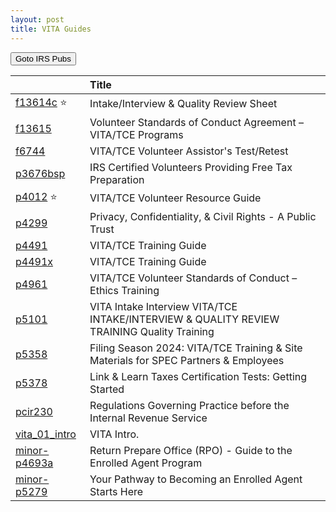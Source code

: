 ```yaml
---
layout: post
title: VITA Guides
---
```


<script> function button1() { window.open(https://www.irs.gov/forms-pubs); } </script>
<button onclick="button1()">Goto IRS Pubs</button>

| | Title |
|:--|:--|
| [f13614c](/ea/assets/pdfs/vita/1.md/view.f13614c) :star: | Intake/Interview & Quality Review Sheet |
| [f13615](/ea/assets/pdfs/vita/1.md/view.f13615) | Volunteer Standards of Conduct Agreement – VITA/TCE Programs |
| [f6744](/ea/assets/pdfs/vita/1.md/view.f6744) | VITA/TCE Volunteer Assistor's Test/Retest |
| [p3676bsp](/ea/assets/pdfs/vita/1.md/view.p3676bsp) | IRS Certified Volunteers Providing Free Tax Preparation |
| [p4012](/ea/assets/pdfs/vita/1.md/view.p4012) :star: | VITA/TCE Volunteer Resource Guide |
| [p4299](/ea/assets/pdfs/vita/1.md/view.p4299) | Privacy, Confidentiality, & Civil Rights - A Public Trust |
| [p4491](/ea/assets/pdfs/vita/1.md/view.p4491) | VITA/TCE Training Guide |
| [p4491x](/ea/assets/pdfs/vita/1.md/view.p4491x) | VITA/TCE Training Guide |
| [p4961](/ea/assets/pdfs/vita/1.md/view.p4961) | VITA/TCE Volunteer Standards of Conduct – Ethics Training |
| [p5101](/ea/assets/pdfs/vita/1.md/view.p5101) | VITA Intake Interview VITA/TCE INTAKE/INTERVIEW & QUALITY REVIEW TRAINING Quality Training |
| [p5358](/ea/assets/pdfs/vita/1.md/view.p5358) | Filing Season 2024: VITA/TCE Training & Site Materials for SPEC Partners & Employees |
| [p5378](/ea/assets/pdfs/vita/1.md/view.p5378) | Link & Learn Taxes Certification Tests: Getting Started |
| [pcir230](/ea/assets/pdfs/vita/1.md/view.pcir230) | Regulations Governing Practice before the Internal Revenue Service |
| [vita_01_intro](/ea/assets/pdfs/vita/1.md/view.vita_01_intro) | VITA Intro. |
| [minor-p4693a](/ea/assets/pdfs/vita/1.md/view.minor-p4693a) | Return Prepare Office (RPO) - Guide to the Enrolled Agent Program |
| [minor-p5279](/ea/assets/pdfs/vita/1.md/view.minor-p5279) | Your Pathway to Becoming an Enrolled Agent Starts Here |
